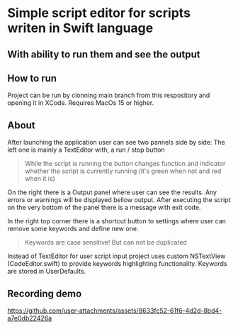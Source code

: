 # Simple script editor for scripts writen in Swift language
## With ability to run them and see the output

## How to run
Project can be run by clonning main branch from this respository and opening it in XCode.
Requires MacOs 15 or higher.

## About
After launching the application user can see two pannels side by side:
The left one is mainly a TextEditor with, 
a run / stop button 
> While the script is running the button changes function
and indicator whether the script is currently running (it's green when not and red when it is)

On the right there is a Output panel where user can see the results.
Any errors or warnings will be displayed bellow output.
After executing the script on the very bottom of the panel there is a message with exit code.

In the right top corner there is a shortcut button to settings where user can remove some keywords and define new one.
> Keywords are case sensitive! But can not be duplicated

Instead of TextEditor for user script input project uses custom NSTextView (CodeEditor.swift) to provide keywords highlighting functionality.
Keywords are stored in UserDefaults.

## Recording demo

https://github.com/user-attachments/assets/8633fc52-61f6-4d2d-8bd4-a7e0db22426a

